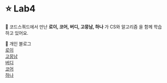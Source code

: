 # ⭐ Lab4 

🌈 코드스쿼드에서 만난 __로이, 코어, 버디, 고뭉남, 하나__ 가 CS와 알고리즘 을 함께 학습하고 있어요. <br>

🙋‍ 개인 블로그    
[로이](https://rovictory.tistory.com/)  
[고뭉남](https://velog.io/@gobongyeol)   
[버디]()   
[코어](https://hellomycoding.tistory.com/)   
[하나](https://esgibtnureins.tistory.com/)
<!--

**Here are some ideas to get you started:**

🙋‍♀️ A short introduction - what is your organization all about?
🌈 Contribution guidelines - how can the community get involved?
👩‍💻 Useful resources - where can the community find your docs? Is there anything else the community should know?
🍿 Fun facts - what does your team eat for breakfast?
🧙 Remember, you can do mighty things with the power of [Markdown](https://docs.github.com/github/writing-on-github/getting-started-with-writing-and-formatting-on-github/basic-writing-and-formatting-syntax)
-->
